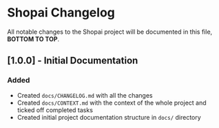 # Shopai Changelog

All notable changes to the Shopai project will be documented in this file, **BOTTOM TO TOP**.

## [1.0.0] - Initial Documentation

### Added
- Created `docs/CHANGELOG.md` with all the changes
- Created `docs/CONTEXT.md` with the context of the whole project and ticked off completed tasks
- Created initial project documentation structure in `docs/` directory